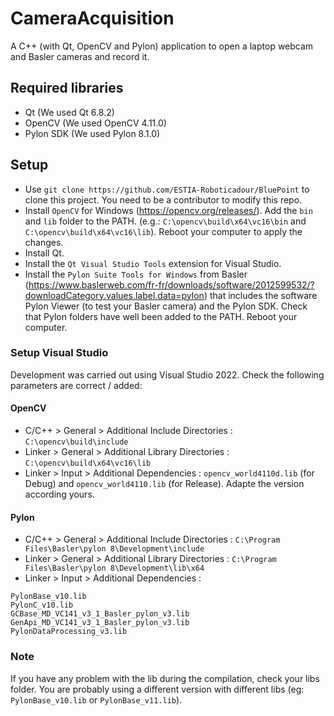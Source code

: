# CameraAcquisition
A C++ (with Qt, OpenCV and Pylon) application to open a laptop webcam and Basler cameras and record it.

## Required libraries
- Qt (We used Qt 6.8.2)
- OpenCV (We used OpenCV 4.11.0)
- Pylon SDK (We used Pylon 8.1.0)

## Setup
- Use `git clone https://github.com/ESTIA-Roboticadour/BluePoint` to clone this project. You need to be a contributor to modify this repo.
- Install `OpenCV` for Windows (https://opencv.org/releases/). Add the `bin` and `lib` folder to the PATH. (e.g.: `C:\opencv\build\x64\vc16\bin` and `C:\opencv\build\x64\vc16\lib`). Reboot your computer to apply the changes.
- Install Qt.
- Install the `Qt Visual Studio Tools` extension for Visual Studio.
- Install the `Pylon Suite Tools for Windows` from Basler (https://www.baslerweb.com/fr-fr/downloads/software/2012599532/?downloadCategory.values.label.data=pylon) that includes the software Pylon Viewer (to test your Basler camera) and the Pylon SDK. Check that Pylon folders have well been added to the PATH. Reboot your computer.

### Setup Visual Studio
Development was carried out using Visual Studio 2022.
Check the following parameters are correct / added:

#### OpenCV

- C/C++ > General > Additional Include Directories : `C:\opencv\build\include`
- Linker > General > Additional Library Directories : `C:\opencv\build\x64\vc16\lib`
- Linker > Input > Additional Dependencies : `opencv_world4110d.lib` (for Debug) and `opencv_world4110.lib` (for Release). Adapte the version according yours.

#### Pylon

- C/C++ > General > Additional Include Directories : `C:\Program Files\Basler\pylon 8\Development\include`
- Linker > General > Additional Library Directories : `C:\Program Files\Basler\pylon 8\Development\lib\x64`
- Linker > Input > Additional Dependencies :
```
PylonBase_v10.lib
PylonC_v10.lib
GCBase_MD_VC141_v3_1_Basler_pylon_v3.lib
GenApi_MD_VC141_v3_1_Basler_pylon_v3.lib
PylonDataProcessing_v3.lib
```

### Note
If you have any problem with the lib during the compilation, check your libs folder. You are probably using a different version with different libs (eg: `PylonBase_v10.lib` or `PylonBase_v11.lib`).
